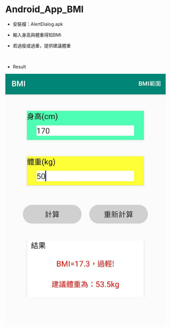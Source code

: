 # Android_App_BMI

* 安裝檔：AlertDialog.apk

* 輸入身高與體重得知BMI

* 若過瘦或過重，提供建議體重

　　　
* Result

![image](https://github.com/bearprojects/Android_App_BMI/blob/497bb17144ac5d301647902ddf7d68e8dd5594a8/BMI.jpg)